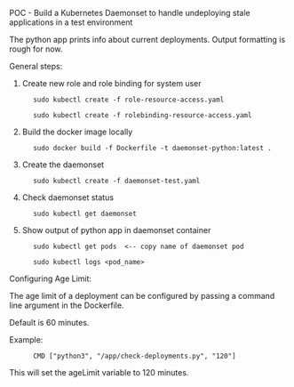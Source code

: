 
POC - Build a Kubernetes Daemonset to handle undeploying stale applications in a test environment

The python app prints info about current deployments. Output formatting is rough for now.


General steps:

1. Create new role and role binding for system user
```
      sudo kubectl create -f role-resource-access.yaml
      
      sudo kubectl create -f rolebinding-resource-access.yaml
```
2. Build the docker image locally
```
      sudo docker build -f Dockerfile -t daemonset-python:latest .
 ```     
3. Create the daemonset
```
      sudo kubectl create -f daemonset-test.yaml
```     
4. Check daemonset status
```
      sudo kubectl get daemonset
```      
5. Show output of python app in daemonset container
```
      sudo kubectl get pods  <-- copy name of daemonset pod
      
      sudo kubectl logs <pod_name>
```

Configuring Age Limit:

The age limit of a deployment can be configured by passing a command line argument in the Dockerfile. 

Default is 60 minutes.

Example:
```
      CMD ["python3", "/app/check-deployments.py", "120"]
```
This will set the ageLimit variable to 120 minutes.
